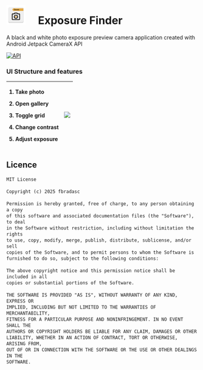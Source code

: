 # <img src="https://github.com/fbradasc/exposurefinder/blob/master/exposurefinder/app/src/main/ic_launcher-web.png"  width="50" height="50" /> &nbsp;&nbsp;&nbsp; Exposure Finder

A black and white photo exposure preview camera application created with Android Jetpack CameraX API

[![API](https://img.shields.io/badge/API-21%2B-yellow.svg?style=flat-square)](https://android-arsenal.com/api?level=21)

### UI Structure and features 

| <p align="start">1. Take photo</p><p align="start">2. Open gallery</p><p align="start">3. Toggle grid</p><p align="start">4. Change contrast</p><p align="start">5. Adjust exposure</p>|<img src="https://github.com/fbradasc/exposurefinder/blob/master/media/c1.jpg" width="250" />|
|-----------------------------------|---------------------------------------------|

## Licence

```
MIT License

Copyright (c) 2025 fbradasc

Permission is hereby granted, free of charge, to any person obtaining a copy
of this software and associated documentation files (the "Software"), to deal
in the Software without restriction, including without limitation the rights
to use, copy, modify, merge, publish, distribute, sublicense, and/or sell
copies of the Software, and to permit persons to whom the Software is
furnished to do so, subject to the following conditions:

The above copyright notice and this permission notice shall be included in all
copies or substantial portions of the Software.

THE SOFTWARE IS PROVIDED "AS IS", WITHOUT WARRANTY OF ANY KIND, EXPRESS OR
IMPLIED, INCLUDING BUT NOT LIMITED TO THE WARRANTIES OF MERCHANTABILITY,
FITNESS FOR A PARTICULAR PURPOSE AND NONINFRINGEMENT. IN NO EVENT SHALL THE
AUTHORS OR COPYRIGHT HOLDERS BE LIABLE FOR ANY CLAIM, DAMAGES OR OTHER
LIABILITY, WHETHER IN AN ACTION OF CONTRACT, TORT OR OTHERWISE, ARISING FROM,
OUT OF OR IN CONNECTION WITH THE SOFTWARE OR THE USE OR OTHER DEALINGS IN THE
SOFTWARE.
```

